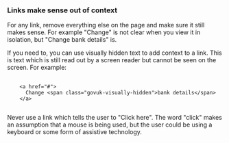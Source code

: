 ### Links make sense out of context

For any link, remove everything else on the page and make sure it still makes sense. For example "Change" is not clear when you view it in isolation, but "Change bank details" is.

If you need to, you can use visually hidden text to add context to a link. This is text which is still read out by a screen reader but cannot be seen on the screen. For example:
<pre>
  <code>
    &lt;a href="#">
      Change &lt;span class="govuk-visually-hidden">bank details&lt;/span>
    &lt;/a>
  </code>
</pre>
Never use a link which tells the user to "Click here". The word "click" makes an assumption that a mouse is being used, but the user could be using a keyboard or some form of assistive technology.
